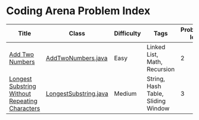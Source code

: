 # Coding Arena Problem Index

| Title | Class | Difficulty | Tags |Problem Id
|-------|-------|------|------------|---------|
| [Add Two Numbers](https://leetcode.com/problems/add-two-numbers/description/) | [AddTwoNumbers.java](https://github.com/ManiShankarGajavelli/CodingArena/blob/main/src/main/java/org/codearena/AddTwoNumbers.java) | Easy | Linked List, Math, Recursion |2 |
| [Longest Substring Without Repeating Characters](https://leetcode.com/problems/longest-substring-without-repeating-characters/description/) | [LongestSubstring.java](https://github.com/ManiShankarGajavelli/CodingArena/blob/main/src/main/java/org/codearena/LongestSubstring.java) | Medium | String, Hash Table, Sliding Window |3 |
